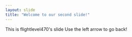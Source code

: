```yaml
---
layout: slide
title: "Welcome to our second slide!"
---
```

This is flightlevel470's slide
Use the left arrow to go back!
